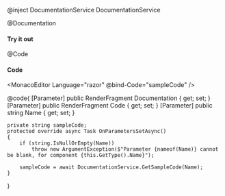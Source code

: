 ﻿@inject DocumentationService DocumentationService

@Documentation
<h4>Try it out</h4>
@Code
<br />
<h4>Code</h4>

<MonacoEditor Language="razor" @bind-Code="sampleCode" />

@code{
    [Parameter] public RenderFragment Documentation { get; set; }
    [Parameter] public RenderFragment Code { get; set; }
    [Parameter] public string Name { get; set; }

    private string sampleCode;
    protected override async Task OnParametersSetAsync()
    {
        if (string.IsNullOrEmpty(Name))
            throw new ArgumentException($"Parameter {nameof(Name)} cannot be blank, for component {this.GetType().Name}");

        sampleCode = await DocumentationService.GetSampleCode(Name);
    }
}